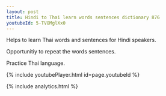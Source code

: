 ```yaml
---
layout: post
title: Hindi to Thai learn words sentences dictionary 876 
youtubeId: 5-TVOMglXx0
---
```

 
 
Helps to learn Thai words and sentences for Hindi speakers.

Opportunitiy to repeat the words sentences. 

Practice Thai language. 
 
{% include youtubePlayer.html id=page.youtubeId %}
 
 
{% include analytics.html %}